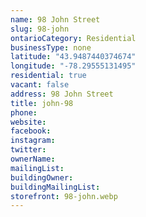 ```yaml
---
name: 98 John Street
slug: 98-john
ontarioCategory: Residential
businessType: none
latitude: "43.9487440374674"
longitude: "-78.29555131495"
residential: true
vacant: false
address: 98 John Street
title: john-98
phone:
website:
facebook:
instagram:
twitter:
ownerName:
mailingList:
buildingOwner:
buildingMailingList:
storefront: 98-john.webp
---
```


